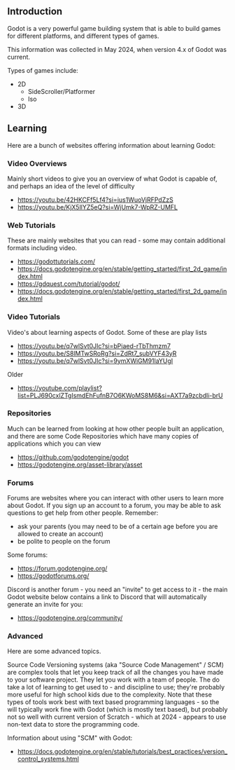 ## Introduction
Godot is a very powerful game building system that is able to build games for different platforms, and different types of games.

This information was collected in May 2024, when version 4.x of Godot was current.

Types of games include:
- 2D
  - SideScroller/Platformer
  - Iso
- 3D

## Learning
Here are a bunch of websites offering information about learning Godot:

### Video Overviews
Mainly short videos to give you an overview of what Godot is capable of, and perhaps an idea of the level of difficulty
- https://youtu.be/42HKCFf5Lf4?si=ius1WuoVjRFPdZzS
- https://youtu.be/KjX5llYZ5eQ?si=WjUmk7-WpRZ-UMFL
### Web Tutorials
These are mainly websites that you can read - some may contain additional formats including video.
- https://godottutorials.com/
- https://docs.godotengine.org/en/stable/getting_started/first_2d_game/index.html
- https://gdquest.com/tutorial/godot/
- https://docs.godotengine.org/en/stable/getting_started/first_2d_game/index.html

### Video Tutorials
Video's about learning aspects of Godot.  Some of these are play lists
- https://youtu.be/q7wlSvt0JIc?si=bPiaed-rTbThmzm7
- https://youtu.be/S8lMTwSRoRg?si=ZdRt7_subVYF43yR
- https://youtu.be/q7wlSvt0JIc?si=9ymXWiGM91laYUgI

Older
- https://youtube.com/playlist?list=PLJ690cxlZTgIsmdEhFufnB7O6KWoMS8M6&si=AXT7a9zcbdli-brU

### Repositories
Much can be learned from looking at how other people built an application, and there are some Code Repositories which have many copies of applications which you can view
- https://github.com/godotengine/godot
- https://godotengine.org/asset-library/asset

### Forums
Forums are websites where you can interact with other users to learn more about Godot.  If you sign up an account to a forum, you may be able to ask questions to get help from other people.  Remember:
- ask your parents (you may need to be of a certain age before you are allowed to create an account)
- be polite to people on the forum

Some forums:
- https://forum.godotengine.org/
- https://godotforums.org/

Discord is another forum - you need an "invite" to get access to it - the main Godot website below contains a link to Discord that will automatically generate an invite for you:
- https://godotengine.org/community/

### Advanced
Here are some advanced topics.

Source Code Versioning systems (aka "Source Code Management" / SCM) are complex tools that let you keep track of all the changes you have made to your software project.  They let you work with a team of people.  The do take a lot of learning to get used to - and discipline to use; they're probably more useful for high school kids due to the complexity.  Note that these types of tools work best with text based programming languages - so the will typically work fine with Godot (which is mostly text based), but probably not so well with current version of Scratch - which at 2024 - appears to use non-text data to store the programming code.

Information about using "SCM" with Godot:
- https://docs.godotengine.org/en/stable/tutorials/best_practices/version_control_systems.html
